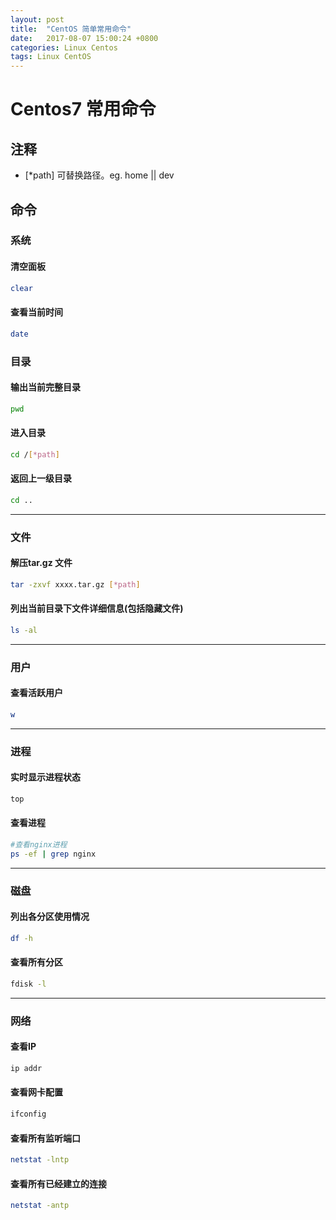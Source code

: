 ```yaml
---
layout: post
title:  "CentOS 简单常用命令"
date:   2017-08-07 15:00:24 +0800
categories: Linux Centos
tags: Linux CentOS
---
```


# Centos7 常用命令


## 注释
- [*path] 可替换路径。eg. home || dev



## 命令

### 系统

#### 清空面板

```bash
clear
```

#### 查看当前时间

```bash
date
```

### 目录

#### 输出当前完整目录

```bash
pwd
```

#### 进入目录

```bash
cd /[*path]
```

#### 返回上一级目录

```bash
cd ..
```

---

### 文件

#### 解压tar.gz 文件

```bash
tar -zxvf xxxx.tar.gz [*path]
```


#### 列出当前目录下文件详细信息(包括隐藏文件)

```bash
ls -al
```

---

### 用户

#### 查看活跃用户

```bash
w
```

---

### 进程

#### 实时显示进程状态

```bash
top
```

#### 查看进程

```bash
#查看nginx进程
ps -ef | grep nginx
```

---

### 磁盘

#### 列出各分区使用情况

```bash
df -h
```

#### 查看所有分区

```bash
fdisk -l
```

---

### 网络

#### 查看IP

```bash
ip addr
```

#### 查看网卡配置

```bash
ifconfig
```

#### 查看所有监听端口

```bash
netstat -lntp
````

#### 查看所有已经建立的连接

```bash
netstat -antp
```